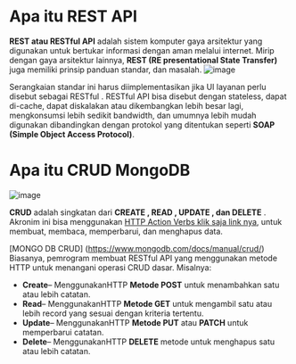 # Apa itu REST API
**REST atau RESTful API** adalah sistem komputer gaya arsitektur yang digunakan untuk bertukar informasi dengan aman melalui internet. Mirip dengan gaya arsitektur lainnya, **REST (RE presentational State Transfer)** juga memiliki  prinsip panduan standar, dan masalah.
![image](https://github.com/rplulbi/ws/assets/15622730/37ab3f84-1924-442c-9f82-fe8e270e5317)

Serangkaian standar ini harus diimplementasikan jika UI layanan perlu disebut sebagai RESTful .
RESTful API bisa disebut dengan stateless, dapat di-cache, dapat diskalakan atau dikembangkan lebih besar lagi, mengkonsumsi lebih sedikit bandwidth, dan umumnya lebih mudah digunakan dibandingkan dengan protokol yang ditentukan seperti **SOAP (Simple Object Access Protocol)**.

# Apa itu CRUD MongoDB
![image](https://github.com/rplulbi/ws/assets/15622730/abaa8b4a-da6a-4c15-b449-d90490abbd14)

**CRUD** adalah singkatan dari **CREATE , READ , UPDATE , dan DELETE** . 
Akronim ini bisa menggunakan [HTTP Action Verbs klik saja link nya](https://developer.mozilla.org/en-US/docs/Web/HTTP/Methods),
untuk membuat, membaca, memperbarui, dan menghapus data.

[MONGO DB CRUD] (https://www.mongodb.com/docs/manual/crud/)
Biasanya, pemrogram membuat RESTful API yang menggunakan metode HTTP untuk menangani operasi CRUD dasar. Misalnya:
* **Create**– MenggunakanHTTP **Metode POST** untuk menambahkan satu atau lebih catatan.
* **Read**– MenggunakanHTTP **Metode GET** untuk mengambil satu atau lebih record yang sesuai dengan kriteria tertentu.
* **Update**– MenggunakanHTTP **Metode PUT** atau **PATCH** untuk memperbarui catatan.
* **Delete**– MenggunakanHTTP **DELETE** metode untuk menghapus satu atau lebih catatan.
